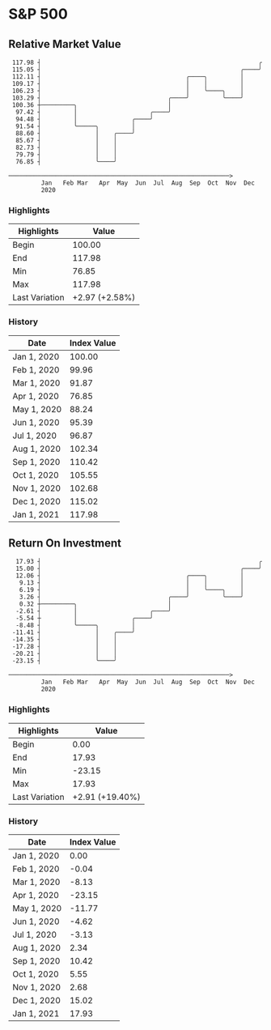 # S&P 500
## Relative Market Value

     117.98 ┤                                                            ╭ 
     115.05 ┤                                                       ╭────╯ 
     112.11 ┤                                        ╭────╮         │      
     109.17 ┤                                        │    │         │      
     106.23 ┤                                        │    ╰────╮    │      
     103.29 ┤                                   ╭────╯         ╰────╯      
     100.36 ┼─────────╮                         │                          
      97.42 ┤         │                    ╭────╯                          
      94.48 ┤         │               ╭────╯                               
      91.54 ┤         ╰─────╮         │                                    
      88.60 ┤               │    ╭────╯                                    
      85.67 ┤               │    │                                         
      82.73 ┤               │    │                                         
      79.79 ┤               │    │                                         
      76.85 ┤               ╰────╯                                         
             ─────────────────────────────────────────────────────────────>
             Jan   Feb Mar   Apr  May  Jun  Jul  Aug  Sep  Oct  Nov  Dec  
             2020                                                         

### Highlights

| Highlights     | Value          |
| -------------- | -------------- |
| Begin          | 100.00         |
| End            | 117.98         |
| Min            | 76.85          |
| Max            | 117.98         |
| Last Variation | +2.97 (+2.58%) |

### History

| Date        | Index Value |
| ----------- | ----------- |
| Jan 1, 2020 | 100.00      |
| Feb 1, 2020 | 99.96       |
| Mar 1, 2020 | 91.87       |
| Apr 1, 2020 | 76.85       |
| May 1, 2020 | 88.24       |
| Jun 1, 2020 | 95.39       |
| Jul 1, 2020 | 96.87       |
| Aug 1, 2020 | 102.34      |
| Sep 1, 2020 | 110.42      |
| Oct 1, 2020 | 105.55      |
| Nov 1, 2020 | 102.68      |
| Dec 1, 2020 | 115.02      |
| Jan 1, 2021 | 117.98      |

## Return On Investment

      17.93 ┤                                                            ╭ 
      15.00 ┤                                                       ╭────╯ 
      12.06 ┤                                        ╭────╮         │      
       9.13 ┤                                        │    │         │      
       6.19 ┤                                        │    ╰────╮    │      
       3.26 ┤                                   ╭────╯         ╰────╯      
       0.32 ┼─────────╮                         │                          
      -2.61 ┤         │                    ╭────╯                          
      -5.54 ┼         │               ╭────╯                               
      -8.48 ┤         ╰─────╮         │                                    
     -11.41 ┤               │    ╭────╯                                    
     -14.35 ┤               │    │                                         
     -17.28 ┤               │    │                                         
     -20.21 ┤               │    │                                         
     -23.15 ┤               ╰────╯                                         
             ─────────────────────────────────────────────────────────────>
             Jan   Feb Mar   Apr  May  Jun  Jul  Aug  Sep  Oct  Nov  Dec  
             2020                                                         

### Highlights

| Highlights     | Value           |
| -------------- | --------------- |
| Begin          | 0.00            |
| End            | 17.93           |
| Min            | -23.15          |
| Max            | 17.93           |
| Last Variation | +2.91 (+19.40%) |

### History

| Date        | Index Value |
| ----------- | ----------- |
| Jan 1, 2020 | 0.00        |
| Feb 1, 2020 | -0.04       |
| Mar 1, 2020 | -8.13       |
| Apr 1, 2020 | -23.15      |
| May 1, 2020 | -11.77      |
| Jun 1, 2020 | -4.62       |
| Jul 1, 2020 | -3.13       |
| Aug 1, 2020 | 2.34        |
| Sep 1, 2020 | 10.42       |
| Oct 1, 2020 | 5.55        |
| Nov 1, 2020 | 2.68        |
| Dec 1, 2020 | 15.02       |
| Jan 1, 2021 | 17.93       |


